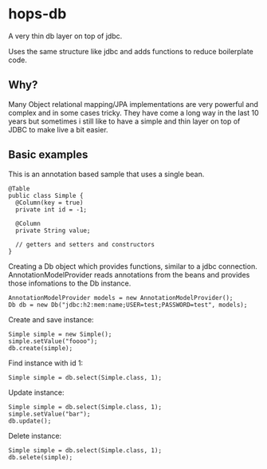 hops-db
=======

A very thin db layer on top of jdbc.

Uses the same structure like jdbc and adds functions to reduce boilerplate code.

Why?
----

Many Object relational mapping/JPA implementations are very powerful and complex and in some cases tricky. They have come a long way
in the last 10 years but sometimes i still like to have a simple and thin layer on top of JDBC to make live a bit easier.

Basic examples
--------------

This is an annotation based sample that uses a single bean.

    @Table
    public class Simple {
      @Column(key = true)
      private int id = -1;
      
      @Column
      private String value;
      
      // getters and setters and constructors
    }

Creating a Db object which provides functions, similar to a jdbc connection.
AnnotationModelProvider reads annotations from the beans and provides those infomations
to the Db instance.

    AnnotationModelProvider models = new AnnotationModelProvider();
    Db db = new Db("jdbc:h2:mem:name;USER=test;PASSWORD=test", models);

Create and save instance:

    Simple simple = new Simple();
    simple.setValue("foooo");
    db.create(simple);

Find instance with id 1:
 
    Simple simple = db.select(Simple.class, 1);

Update instance:

    Simple simple = db.select(Simple.class, 1);
    simple.setValue("bar");
    db.update();

Delete instance:

    Simple simple = db.select(Simple.class, 1);
    db.selete(simple);







